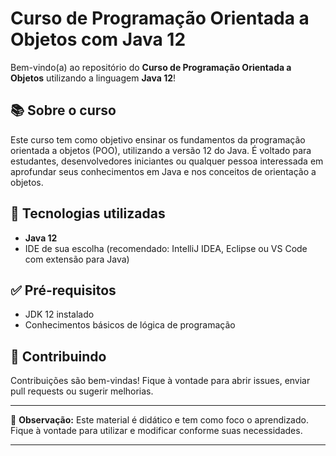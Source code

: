 # Curso de Programação Orientada a Objetos com Java 12

Bem-vindo(a) ao repositório do **Curso de Programação Orientada a Objetos** utilizando a linguagem **Java 12**!

## 📚 Sobre o curso

Este curso tem como objetivo ensinar os fundamentos da programação orientada a objetos (POO), utilizando a versão 12 do Java. É voltado para estudantes, desenvolvedores iniciantes ou qualquer pessoa interessada em aprofundar seus conhecimentos em Java e nos conceitos de orientação a objetos.

## 🚀 Tecnologias utilizadas

- **Java 12**
- IDE de sua escolha (recomendado: IntelliJ IDEA, Eclipse ou VS Code com extensão para Java)

## ✅ Pré-requisitos

- JDK 12 instalado
- Conhecimentos básicos de lógica de programação

## 🤝 Contribuindo

Contribuições são bem-vindas! Fique à vontade para abrir issues, enviar pull requests ou sugerir melhorias.

---

📌 **Observação:** Este material é didático e tem como foco o aprendizado. Fique à vontade para utilizar e modificar conforme suas necessidades.

---
